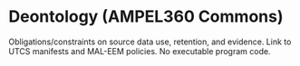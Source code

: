 # Deontology (AMPEL360 Commons)

Obligations/constraints on source data use, retention, and evidence. Link to UTCS manifests and MAL-EEM policies. No executable program code.
